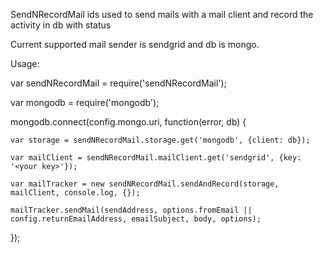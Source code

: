 SendNRecordMail ids used to send mails with a mail client and record the activity in db with status

Current supported mail sender is sendgrid and db is mongo.

Usage:

var sendNRecordMail = require('sendNRecordMail');

var mongodb = require('mongodb');


mongodb.connect(config.mongo.uri, function(error, db) {

    var storage = sendNRecordMail.storage.get('mongodb', {client: db});
    
    var mailClient = sendNRecordMail.mailClient.get('sendgrid', {key: '<your key>'});
    
    var mailTracker = new sendNRecordMail.sendAndRecord(storage, mailClient, console.log, {});
    
    mailTracker.sendMail(sendAddress, options.fromEmail || config.returnEmailAddress, emailSubject, body, options);
    
});

